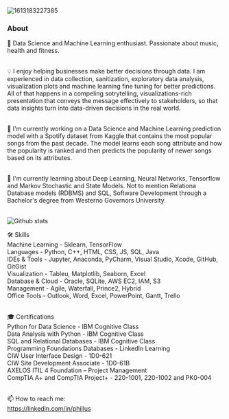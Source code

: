 ![1613183227385](https://user-images.githubusercontent.com/57310653/108643509-b7d77d00-745f-11eb-97e0-e8c082f4c3db.jpeg)


### About 

💬 Data Science and Machine Learning enthusiast. Passionate about music, health and fitness.  <br>
 <br>
 
💡 I enjoy helping businesses make better decisions through data. I am experienced in data collection, sanitization, exploratory data analysis, visualization plots and machine learning fine tuning for better predictions. All of that happens in a compeling sotrytelling, visualizations-rich presentation that conveys the message effectively to stakeholders, so that data insights turn into data-driven decisions in the real world.  <br>
 <br>
 
🔭 I'm currently working on a Data Science and Machine Learning prediction model with a Spotify dataset from Kaggle that contains the most popular songs from the past decade. The model learns each song attribute and how the popularity is ranked and then predicts the popularity of newer songs based on its attributes.  <br>
 <br>
 
🌱 I'm currently learning about Deep Learning, Neural Networks, Tensorflow and Markov Stochastic and State Models. Not to mention Relationa Database models (RDBMS) and SQL, Software Development through a Bachelor's degree from Westerno Governors University.  <br>
 <br>
 
 ![Github stats](https://github-readme-stats.vercel.app/api?username=PBSWE)


🛠️ Skills <br>
Machine Learning - Sklearn, TensorFlow <br>
Languages - Python, C++, HTML, CSS, JS, SQL, Java <br>
IDEs & Tools - Jupyter, Anaconda, PyCharm, Visual Studio, Xcode, GitHub, GitGist  <br>
Visualization - Tableu, Matplotlib, Seaborn, Excel <br>
Database & Cloud - Oracle, SQLite, AWS EC2, IAM, S3 <br>
Management - Agile, Waterfall, Prince2, Hybrid <br>
Office Tools - Outlook, Word, Excel, PowerPoint, Gantt, Trello <br>
 <br>
 
🎓 Certifications <br>
Python for Data Science - IBM Cognitive Class <br>
Data Analysis with Python - IBM Cognitive Class <br>
SQL and Relational Databases - IBM Cognitive Class <br>
Programming Foundations Databases - LinkedIn Learning <br>
CIW User Interface Design - 1D0-621 <br>
CIW Site Development Associate - 1D0-61B <br>
AXELOS ITIL 4 Foundation – Project Management <br>
CompTIA A+ and CompTIA Project+ - 220-1001, 220-1002 and PK0-004 <br>
 <br>

📫 How to reach me: <br>
https://linkedin.com/in/phillus

<!--
**PBSWE/PBSWE** is a ✨ _special_ ✨ repository because its `README.md` (this file) appears on your GitHub profile.

Here are some ideas to get you started: 👋

- 🔭 I’m currently working on ...
- 🌱 I’m currently learning ...
- 👯 I’m looking to collaborate on ...
- 🤔 I’m looking for help with ...
- 💬 Ask me about ...
- 📫 How to reach me: ...
- 😄 Pronouns: ...
- ⚡ Fun fact: ...
-->
